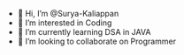 - 👋 Hi, I’m @Surya-Kaliappan
- 👀 I’m interested in Coding
- 🌱 I’m currently learning DSA in JAVA
- 💞️ I’m looking to collaborate on Programmer

<!---
Surya-Kaliappan/Surya-Kaliappan is a ✨ special ✨ repository because its `README.md` (this file) appears on your GitHub profile.
You can click the Preview link to take a look at your changes.
--->
